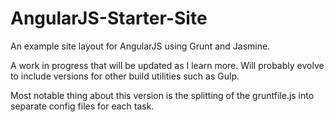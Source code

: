 # AngularJS-Starter-Site
An example site layout for AngularJS using Grunt and Jasmine.

A work in progress that will be updated as I learn more.
Will probably evolve to include versions for other build utilities such as Gulp.

Most notable thing about this version is the splitting of the gruntfile.js into separate config files for each task.
